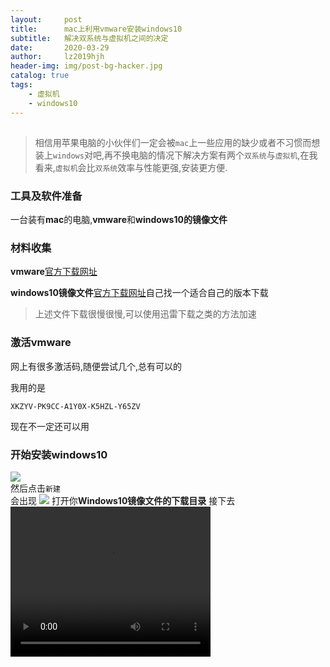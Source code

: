 ```yaml
---
layout:     post
title:      mac上利用vmware安装windows10
subtitle:   解决双系统与虚拟机之间的决定
date:       2020-03-29
author:     lz2019hjh
header-img: img/post-bg-hacker.jpg
catalog: true
tags:
    - 虚拟机
    - windows10
---
```


##

> 相信用苹果电脑的小伙伴们一定会被`mac`上一些应用的缺少或者不习惯而想装上`windows`对吧,再不换电脑的情况下解决方案有两个`双系统`与`虚拟机`,在我看来,`虚拟机`会比`双系统`效率与性能更强,安装更方便.

### 工具及软件准备

一台装有**mac**的电脑,**vmware**和**windows10的镜像文件**

### 材料收集

**vmware**[官方下载网址](https://download3.vmware.com/software/fusion/file/VMware-Fusion-11.5.3-15870345.dmg)

**windows10镜像文件**[官方下载网址](https://www.microsoft.com/zh-cn/software-download/windows10ISO?36261b60-2f68-4336-abe2-4b00f210b6aa=True)自己找一个适合自己的版本下载

>上述文件下载很慢很慢,可以使用迅雷下载之类的方法加速

### 激活vmware

网上有很多激活码,随便尝试几个,总有可以的

我用的是

    XKZYV-PK9CC-A1Y0X-K5HZL-Y65ZV

现在不一定还可以用

### 开始安装windows10

![](https://tva1.sinaimg.cn/large/00831rSTly1gdb52li3a2j31850u0qms.jpg)
<br>
然后点击`新建`
<br>
会出现
![](https://tva1.sinaimg.cn/large/00831rSTly1gdb54ndrnoj30yz0u07ia.jpg)
打开你**Windows10镜像文件的下载目录**
接下去
<video width="320" height="240" src="https://lz2019hjh.github.io/video/2020-03-29-1.mov"></video>